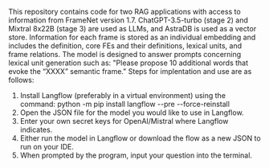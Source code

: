 This repository contains code for two RAG applications with access to information from FrameNet version 1.7. ChatGPT-3.5-turbo (stage 2) and Mixtral 8x22B (stage 3) are used as LLMs, and AstraDB is used as a vector store. Information for each frame is stored as an individual embedding and includes the definition, core FEs and their definitions, lexical units, and frame relations. The model is designed to answer prompts concerning lexical unit generation such as: "Please propose 10 additional words that evoke the “XXXX” semantic frame." Steps for implentation and use are as follows:

1. Install Langflow (preferably in a virtual environment) using the command: python -m pip install langflow --pre --force-reinstall
2. Open the JSON file for the model you would like to use in Langflow.
3. Enter your own secret keys for OpenAI/Mistral where Langflow indicates.
4. Either run the model in Langflow or download the flow as a new JSON to run on your IDE.
5. When prompted by the program, input your question into the terminal.

